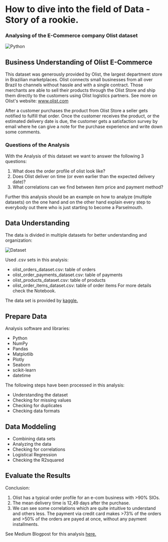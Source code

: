 # How to dive into the field of Data - Story of a rookie.
### Analysing of the E-Commerce company Olist dataset
![Python](https://files.realpython.com/media/wxPython-GUI-Tutorial_Watermarked.917be5fbbf2c.jpg)

## Business Understanding of Olist E-Commerce
This dataset was generously provided by Olist, the largest department store in Brazilian marketplaces. Olist connects small businesses from all over Brazil to channels without hassle and with a single contract. Those merchants are able to sell their products through the Olist Store and ship them directly to the customers using Olist logistics partners. See more on Olist's website: www.olist.com

After a customer purchases the product from Olist Store a seller gets notified to fulfill that order. Once the customer receives the product, or the estimated delivery date is due, the customer gets a satisfaction survey by email where he can give a note for the purchase experience and write down some comments.

### Questions of the Analysis
With the Analysis of this dataset we want to answer the following 3 questions:
1) What does the order profile of olist look like?
2) Does Olist deliver on time (or even earlier than the expected delivery date)?
3) What correlations can we find between item price and payment method?

Further this analysis should be an example on how to analyze (multiple datasets) on the one hand and on the other hand explain every step to everybody out there who is just starting to become a Parselmouth.

## Data Understanding 
The data is divided in multiple datasets for better understanding and organization:

![Dataset](https://i.imgur.com/HRhd2Y0.png)

Used .csv sets in this analysis:
- olist_orders_dataset.csv: table of orders
- olist_order_payments_dataset.csv: table of payments
- olist_products_dataset.csv: table of products
- olist_order_items_dataset.csv: table of order items
For more details check the Notebook.

The data set is provided by [kaggle.](https://www.kaggle.com/olistbr/brazilian-ecommerce)

## Prepare Data

Analysis software and libraries:

- Python
- NumPy
- Pandas
- Matplotlib
- Plotly
- Seaborn
- scikit-learn
- datetime

The following steps have been processed in this analysis:

- Understanding the dataset
- Checking for missing values 
- Checking for duplicates
- Checking data formats


## Data Moddeling

- Combining data sets
- Analyzing the data
- Checking for correlations
- Logistical Regression
- Checking the R2squared

## Evaluate the Results

Conclusion:
1) Olist has a typical order profile for an e-com business with >90% SIOs.
2) The mean delivery time is 12,49  days after the purchase.
3) We can see some correlations which are quite intuitive to understand and others less. The payment via credit card makes >73% of the orders and >50% of the orders are payed at once, without any payment installments.


See Medium Blogpost for this analysis [here.](https://mjhummelt.medium.com/diving-into-the-e-com-business-through-data-b8b579054b34)
